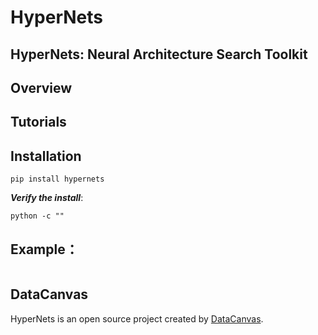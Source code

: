 # HyperNets


## HyperNets: Neural Architecture Search Toolkit


## Overview

## Tutorials

## Installation
```shell script
pip install hypernets
```

***Verify the install***:
```shell script
python -c ""
```

## Example：
``` python

```

## DataCanvas
HyperNets is an open source project created by [DataCanvas](https://www.datacanvas.com/). 